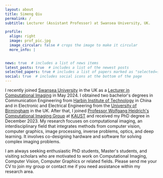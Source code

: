 ```yaml
---
layout: about
title: Simeng Qiu
permalink: /
subtitle: Lecturer (Assistant Professor) at Swansea University, UK.

profile:
  align: right
  image: prof_pic.jpg
  image_circular: false # crops the image to make it circular
  more_info: |

 
news: true  # includes a list of news items
latest_posts: true  # includes a list of the newest posts
selected_papers: true # includes a list of papers marked as "selected={true}"
social: true  # includes social icons at the bottom of the page
---
```

  
I recently joined [Swansea University](https://www.swansea.ac.uk/) in the UK as a [Lecturer in Computational Imaging](https://www.swansea.ac.uk/staff/simeng.qiu/) in May 2024. I obtained two bachelor's degrees in Communication Engineering from [Harbin Institute of Technology](https://en.wikipedia.org/wiki/Harbin_Institute_of_Technology) in China and in Electronic and Electrical Engineering from the [University of Birmingham](https://www.birmingham.ac.uk/) in the UK. After that, I joined [Professor Wolfgang Heidrich's](https://scholar.google.com/citations?user=IQSbom0AAAAJ&hl=en) [Computational Imaging Group](https://vccimaging.org/) at [KAUST](https://www.kaust.edu.sa/en/) and received my PhD degree in December 2023. My research focuses on computational imaging, an interdisciplinary field that integrates methods from computer vision, computer graphics, image processing, inverse problems, optics, and deep learning. It involves co-designing hardware and software for solving complex imaging problems.

I am always seeking enthusiastic PhD students, Master's students, and visiting scholars who are motivated to work on Computational Imaging, Computer Vision, Computer Graphics or related fields. Please send me your CV to join my group or contact me if you need assistance within my research area.


